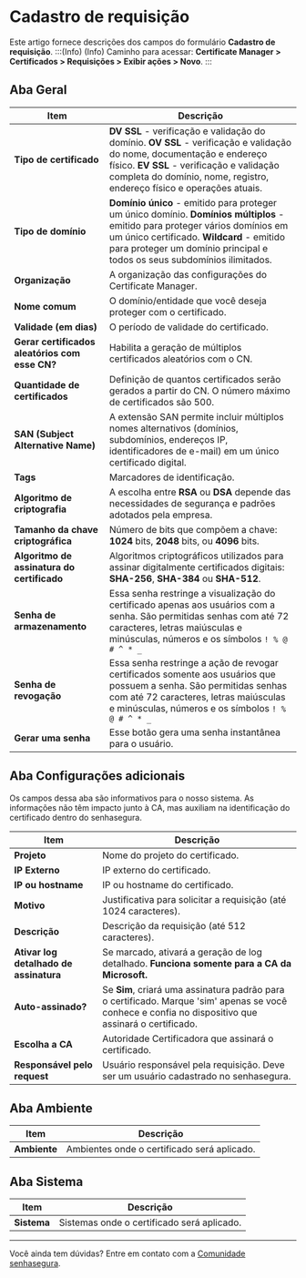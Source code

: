 # Cadastro de requisição

Este artigo fornece descrições dos campos do formulário **Cadastro de requisição**.
:::(Info) (Info)
Caminho para acessar: **Certificate Manager > Certificados > Requisições > Exibir ações > Novo**.
:::


## Aba Geral
|Item|Descrição|
|-|-|
|**Tipo de certificado**| **DV SSL** - verificação e validação do domínio. **OV SSL** - verificação e validação do nome, documentação e endereço físico. **EV SSL** - verificação e validação completa do domínio, nome, registro, endereço físico e operações atuais.|
|**Tipo de domínio**|**Domínio único** - emitido para proteger um único domínio. **Domínios múltiplos** - emitido para proteger vários domínios em um único certificado. **Wildcard** - emitido para proteger um domínio principal e todos os seus subdomínios ilimitados.|
|**Organização**|A organização das configurações do Certificate Manager.|
|**Nome comum**|O domínio/entidade que você deseja proteger com o certificado.|
|**Validade (em dias)**|O período de validade do certificado.|  
**Gerar certificados aleatórios com esse CN?**|Habilita a geração de múltiplos certificados aleatórios com o CN.
**Quantidade de certificados**|Definição de quantos certificados serão gerados a partir do CN. O número máximo de certificados são 500.
|**SAN (Subject Alternative Name)**| A extensão SAN permite incluir múltiplos nomes alternativos (domínios, subdomínios, endereços IP, identificadores de e-mail) em um único certificado digital.|
|**Tags**|Marcadores de identificação.|
|**Algoritmo de criptografia**|A escolha entre **RSA** ou **DSA** depende das necessidades de segurança e padrões adotados pela empresa.| 
|**Tamanho da chave criptográfica**|Número de bits que compõem a chave: **1024** bits, **2048** bits, ou **4096** bits.|
|**Algoritmo de assinatura do certificado**|Algoritmos criptográficos utilizados para assinar digitalmente certificados digitais: **SHA-256**, **SHA-384** ou **SHA-512**.|
|**Senha de armazenamento**|Essa senha restringe a visualização do certificado apenas aos usuários com a senha. São permitidas senhas com até 72 caracteres, letras maiúsculas e minúsculas, números e os símbolos ```! % @ # ^ * _```|
|**Senha de revogação**|Essa senha restringe a ação de revogar certificados somente aos usuários que possuem a senha. São permitidas senhas com até 72 caracteres, letras maiúsculas e minúsculas, números e os símbolos ```! % @ # ^ * _```|
|**Gerar uma senha**|Esse botão gera uma senha instantânea para o usuário. |

## Aba Configurações adicionais
Os campos dessa aba são informativos para o nosso sistema. As informações não têm impacto junto à CA, mas auxiliam na identificação do certificado dentro do senhasegura.

|Item|Descrição|
|-|-|
|**Projeto**|Nome do projeto do certificado.|
|**IP Externo**|IP externo do certificado.|
|**IP ou hostname**|IP ou hostname do certificado.|
|**Motivo**|Justificativa para solicitar a requisição (até 1024 caracteres).|
|**Descrição**|Descrição da requisição (até 512 caracteres).|
|**Ativar log detalhado de assinatura**|Se marcado, ativará a geração de log detalhado. **Funciona somente para a CA da Microsoft.**|
|**Auto-assinado?**|Se **Sim**, criará uma assinatura padrão para o certificado. Marque 'sim' apenas se você conhece e confia no dispositivo que assinará o certificado.|
|**Escolha a CA**|Autoridade Certificadora que assinará o certificado.|
|**Responsável pelo request**|Usuário responsável pela requisição. Deve ser um usuário cadastrado no senhasegura.|

## Aba Ambiente
|Item|Descrição|
|-|-|
|**Ambiente**|Ambientes onde o certificado será aplicado.|

## Aba Sistema
|Item|Descrição|
|-|-|
|**Sistema**|Sistemas onde o certificado será aplicado.|
***
Você ainda tem dúvidas? Entre em contato com a [Comunidade senhasegura](https://community.senhasegura.io/).